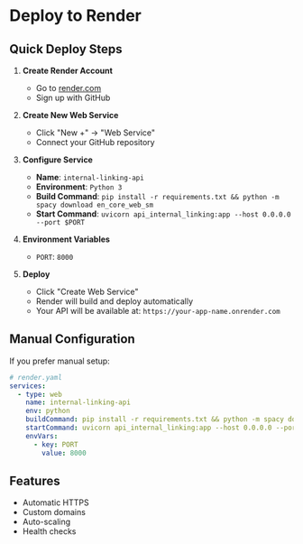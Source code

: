 # Deploy to Render

## Quick Deploy Steps

1. **Create Render Account**
   - Go to [render.com](https://render.com)
   - Sign up with GitHub

2. **Create New Web Service**
   - Click "New +" → "Web Service"
   - Connect your GitHub repository

3. **Configure Service**
   - **Name**: `internal-linking-api`
   - **Environment**: `Python 3`
   - **Build Command**: `pip install -r requirements.txt && python -m spacy download en_core_web_sm`
   - **Start Command**: `uvicorn api_internal_linking:app --host 0.0.0.0 --port $PORT`

4. **Environment Variables**
   - `PORT`: `8000`

5. **Deploy**
   - Click "Create Web Service"
   - Render will build and deploy automatically
   - Your API will be available at: `https://your-app-name.onrender.com`

## Manual Configuration

If you prefer manual setup:

```yaml
# render.yaml
services:
  - type: web
    name: internal-linking-api
    env: python
    buildCommand: pip install -r requirements.txt && python -m spacy download en_core_web_sm
    startCommand: uvicorn api_internal_linking:app --host 0.0.0.0 --port $PORT
    envVars:
      - key: PORT
        value: 8000
```

## Features
- Automatic HTTPS
- Custom domains
- Auto-scaling
- Health checks 